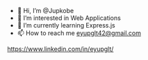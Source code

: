 - 👋 Hi, I’m @Jupkobe
- 👀 I’m interested in Web Applications
- 🌱 I’m currently learning Express.js
- 📫 How to reach me eyupglt42@gmail.com

https://www.linkedin.com/in/eyupglt/


<!---
Jupkobe/Jupkobe is a ✨ special ✨ repository because its `README.md` (this file) appears on your GitHub profile.
You can click the Preview link to take a look at your changes.
--->
